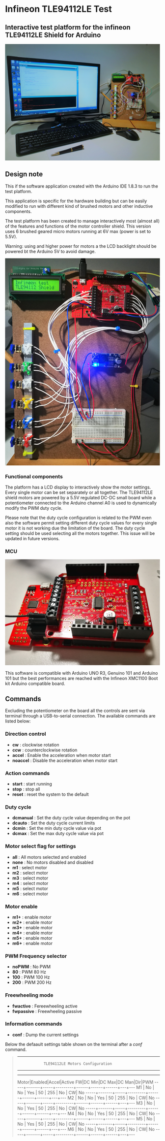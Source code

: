 # Infineon TLE94112LE Test
## Interactive test platform for the infineon TLE94112LE Shield for Arduino

![Workbench platform](images/IMG_20170722_080932.jpg)

## Design note
This if the software application created with the Arduino IDE 1.8.3 to run the
test platform.

This application is specific for the hardware building but can be easily modified
to run with different kind of brushed motors and other inductive components.

The test platform has been created to manage interactively most (almost all) of
the features and functions of the motor controller shield. This version
uses 6 brushed geared micro motors running at 6V max (power is set to 5.5V).

Warning: using and higher power for motors a the LCD backlight should be powered
bt the Arduino 5V to avoid damage.

![Test platform detail](images/IMG_20170720_231205.jpg)

### Functional components
The platform has a LCD display to interactively show the motor settings. Every
single motor can be set separately or all together. The TLE94112LE shield motors
are powered by a 5.5V regulated DC-DC small board while a potentiometer connected
to the Arduino channel A0 is used to dynamically modify the PWM duty cycle.

Please note that the duty cycle configuration is related to the PWM even also the
software permit setting different duty cycle values for every single motor it is
not working due the limitation of the board. The duty cycle setting should be
used selecting all the motors together. This issue will be updated in future
versions.

### MCU
![Test platform detail](images/IMG_20170529_162044.jpg)

This software is compatible with Arduino UNO R3, Genuino 101 and Arduino 101 but
the best performances are reached with the Infineon XMC1100 Boot kit Arduino 
compatible board.

## Commands
Excluding the potentiometer on the board all the controls are sent via terminal 
through a USB-to-serial connection. The available commands are listed below:

### Direction control
- __cw__ : clockwise rotation
- __ccw__ : counterclockwise rotation
- __accel__ : Enable the acceleration when motor start
- __noaccel__ : Disable the acceleration when motor start

### Action commands
- __start__ : start running
- __stop__ : stop all
- __reset__ : reset the system to the default

### Duty cycle
- __dcmanual__ : Set the duty cycle value depending on the pot
- __dcauto__ : Set the duty cycle current limits
- __dcmin__ : Set the min duty cycle value via pot
- __dcmax__ : Set the max duty cycle value via pot

### Motor select flag for settings
- __all__ : All motors selected and enabled
- __none__ : No motors disabled and disabled
- __m1__ : select motor
- __m2__ : select motor
- __m3__ : select motor
- __m4__ : select motor
- __m5__ : select motor
- __m6__ : select motor

### Motor enable
- __m1+__ : enable motor
- __m2+__ : enable motor
- __m3+__ : enable motor
- __m4+__ : enable motor
- __m5+__ : enable motor
- __m6+__ : enable motor

### PWM Frequency selector
- __noPWM__ : No PWM
- __80__ : PWM 80 Hz
- __100__ : PWM 100 Hz
- __200__ : PWM 200 Hz

### Freewheeling mode
- __fwactive__ : Fereewheeling active
- __fwpassive__ : Freewheeling passive

### Information commands
- __conf__ : Dump the current settings

Below the defaault settings table shown on the terminal after a _conf_ command.

> *********************************************************
>                 TLE94112LE Motors Configuration
> *********************************************************
> __________________________________________________________
> Motor|Enabled|Accel|Active FW|DC Min|DC Max|DC Man|Dir|PWM
> -----+-------+-----+---------+------+------+------+---+---
>  M1  |   No  |  No |   Yes   |  50  | 255  |   No | CW| No
> -----+-------+-----+---------+------+------+------+---+---
>  M2  |   No  |  No |   Yes   |  50  | 255  |   No | CW| No
> -----+-------+-----+---------+------+------+------+---+---
>  M3  |   No  |  No |   Yes   |  50  | 255  |   No | CW| No
> -----+-------+-----+---------+------+------+------+---+---
>  M4  |   No  |  No |   Yes   |  50  | 255  |   No | CW| No
> -----+-------+-----+---------+------+------+------+---+---
>  M5  |   No  |  No |   Yes   |  50  | 255  |   No | CW| No
> -----+-------+-----+---------+------+------+------+---+---
>  M6  |   No  |  No |   Yes   |  50  | 255  |   No | CW| No
> -----+-------+-----+---------+------+------+------+---+---


